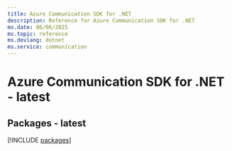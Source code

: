 ```yaml
---
title: Azure Communication SDK for .NET
description: Reference for Azure Communication SDK for .NET
ms.date: 06/06/2025
ms.topic: reference
ms.devlang: dotnet
ms.service: communication
---
```

# Azure Communication SDK for .NET - latest
## Packages - latest
[!INCLUDE [packages](communication-index.md)]